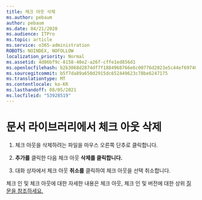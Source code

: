 ```yaml
---
title: 체크 아웃 삭제
ms.author: pebaum
author: pebaum
ms.date: 04/21/2020
ms.audience: ITPro
ms.topic: article
ms.service: o365-administration
ROBOTS: NOINDEX, NOFOLLOW
localization_priority: Normal
ms.assetid: 4d86bf9c-8158-40e2-a26f-cffe1ed856d1
ms.openlocfilehash: b2b3068d2874df7f1884968766e6c00776d2023e5c44ef697401485b57f9fadf
ms.sourcegitcommit: b5f7da89a650d2915dc652449623c78be6247175
ms.translationtype: MT
ms.contentlocale: ko-KR
ms.lasthandoff: 08/05/2021
ms.locfileid: "53928519"
---
```

# <a name="discard-a-check-out-from-a-document-library"></a>문서 라이브러리에서 체크 아웃 삭제

1. 체크 아웃을 삭제하려는 파일을 마우스 오른쪽 단추로 클릭합니다.
    
2. **추가를** 클릭한 다음 체크 아웃 **삭제를 클릭합니다.** 
    
3. 대화 상자에서 체크 아웃 **취소를** 클릭하여 체크 아웃을 선택 취소합니다. 
    
체크 인 및 체크 아웃에 대한 자세한 내용은 체크 아웃, 체크 인 및 버전에 대한 상위 [질문을 참조하세요.](https://go.microsoft.com/fwlink/?linkid=2018786)
  

